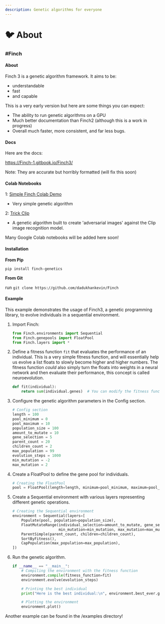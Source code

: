 ```yaml
---
description: Genetic algorithms for everyone
---
```


# 🐦 About

### #Finch

#### About

Finch 3 is a genetic algorithm framework. It aims to be:

* understandable
* fast
* and capable

This is a very early version but here are some things you can expect:

* The ability to run genetic algorithms on a GPU
* Much better documentation than Finch2 (although this is a work in progress)
* Overall much faster, more consistent, and far less bugs.

#### Docs

Here are the docs:

https://Finch-1.gitbook.io/Finch3/

Note: They are accurate but horribly formatted (will fix this soon)

#### Colab Notebooks

1: [Simple Finch Colab Demo](https://colab.research.google.com/drive/1QK7zYTBSkud4V6QQQRCi0ofkJ9bFp9B9?usp=sharing)

* Very simple genetic algorithm

2: [Trick Clip](https://colab.research.google.com/drive/1q\_MDZAqofAbj-wkZHoWoWSP\_6osymLGK?usp=sharing)

* A genetic algorithm built to create 'adversarial images' against the Clip image recognition model.

Many Google Colab notebooks will be added here soon!

#### Installation

**From Pip**

`pip install finch-genetics`

**From Git**

run `git clone https://github.com/dadukhankevin/Finch`

#### Example

This example demonstrates the usage of Finch3, a genetic programming library, to evolve individuals in a sequential environment.

1.  Import Finch:

    ```python
    from Finch.environments import Sequential
    from Finch.genepools import FloatPool
    from Finch.layers import *
    ```
2.  Define a fitness function `fit` that evaluates the performance of an individual. This is a very simple fitness function, and will essentially help us evolve a list floats to slowly become higher and higher numbers. The fitness function _could_ also simply turn the floats into weights in a neural network and then evaluate their performance, this concept is called neuroevolution.

    ```python
    def fit(individual):
        return sum(individual.genes)  # You can modify the fitness function to make it interesting
    ```
3.  Configure the genetic algorithm parameters in the Config section.

    ```python
    # Config section
    length = 100
    pool_minimum = 0
    pool_maximum = 10
    population_size = 100
    amount_to_mutate = 10
    gene_selection = 5
    parent_count = 20
    children_count = 2
    max_population = 99
    evolution_steps = 1000
    min_mutation = -2
    max_mutation = 2
    ```
4.  Create a FloatPool to define the gene pool for individuals.

    ```python
    # Creating the FloatPool
    pool = FloatPool(length=length, minimum=pool_minimum, maximum=pool_maximum)
    ```
5.  Create a Sequential environment with various layers representing different genetic operations.

    ```python
    # Creating the Sequential environment
    environment = Sequential(layers=[
        Populate(pool, population=population_size),
        FloatMutateRange(individual_selection=amount_to_mutate, gene_selection=gene_selection,
                         min_mutation=min_mutation, max_mutation=max_mutation, keep_within_genepool_bounds=True),
        ParentSimple(parent_count, children=children_count),
        SortByFitness(),
        CapPopulation(max_population=max_population),
    ])
    ```
6.  Run the genetic algorithm.

    ```python
    if __name__ == "__main__":
        # Compiling the environment with the fitness function
        environment.compile(fitness_function=fit)
        environment.evolve(evolution_steps)

        # Printing the best individual
        print("Here is the best individual:\n", environment.best_ever.genes)

        # Plotting the environment
        environment.plot()
    ```

Another example can be found in the /examples directory!
